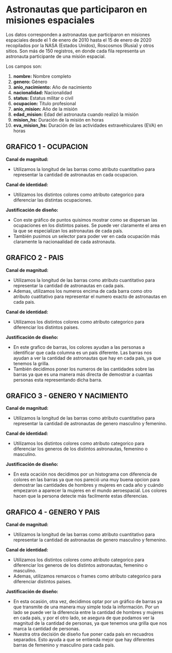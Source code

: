 # Astronautas que participaron en misiones espaciales

Los datos corresponden a astronautas que participaron en misiones espaciales desde el 1 de enero de 2010 hasta el 15 de enero de 2020 recopilados por la NASA (Estados Unidos), Roscosmos (Rusia) y otros sitios. Son más de 150 registros, en donde cada fila representa un astronauta participante de una misión espacial. 

Los campos son:

1. **nombre:** Nombre completo
2. **genero:** Género
3. **anio_nacimiento:** Año de nacimiento
4. **nacionalidad:** Nacionalidad
5. **status:** Estatus militar o civil
6. **ocupacion:** Título profesional
7. **anio_mision:** Año de la misión 
8. **edad_mision:** Edad del astronauta cuando realizó la misión
9. **mision_hs:** Duración de la misión en horas
10. **eva_mision_hs:** Duración de las actividades extravehiculares (EVA) en horas


## GRAFICO 1 - OCUPACION

**Canal de magnitud:**
- Utilizamos la longitud de las barras como atributo cuantitativo para representar la cantidad de astronautas en cada ocupacion.

**Canal de identidad:**
- Utilizamos los distintos colores como atributo categorico para diferenciar las distintas ocupaciones.

**Justificación de diseño:**
- Con este gráfico de puntos quisimos mostrar como se dispersan las ocupaciones en los distintos paises. Se puede ver claramente el area en la que se especializan los astronautas de cada país.
- También pusimos un selector para poder ver en cada ocupación más claramente la nacionaalidad de cada astronauta.

## GRAFICO 2 - PAIS

**Canal de magnitud:**
- Utilizamos la longitud de las barras como atributo cuantitativo para representar la cantidad de astronautas en cada pais.
- Ademas, utilizamos los numeros encima de cada barra como otro atributo cuatitativo para representar el numero exacto de astronautas en cada pais.

**Canal de identidad:**
- Utilizamos los distintos colores como atributo categorico para diferenciar los distintos paises.

**Justificación de diseño:**
- En este grafico de barras, los colores ayudan a las personas a identificar que cada columna es un país diferente. Las barras nos ayudan a ver la cantidad de astronautas que hay en cada país, ya que tenemos la grilla.
- También decidimos poner los numeros de las cantidades sobre las barras ya que es una manera más directa de demostrar a cuantas personas esta representando dicha barra.

## GRAFICO 3 - GENERO Y NACIMIENTO

**Canal de magnitud:**
- Utilizamos la longitud de las barras como atributo cuantitativo para representar la cantidad de astronautas de genero masculino y femenino.

**Canal de identidad:**
- Utilizamos los distintos colores como atributo categorico para diferenciar los generos de los distintos astronautas, femenino o masculino.

**Justificación de diseño:**
- En esta ocación nos decidimos por un histograma con diferencia de colores en las barras ya que nos pareció una muy buena opcion para demostrar las cantidades de hombres y mujeres en cada año y cuándo empezaron a aparecer la mujeres en el mundo aeroespacial. Los colores hacen que la persona detecte más facilmente estas diferencias.

## GRAFICO 4 - GENERO Y PAIS

**Canal de magnitud:**
- Utilizamos la longitud de las barras como atributo cuantitativo para representar la cantidad de astronautas de genero masculino y femenino.

**Canal de identidad:**
- Utilizamos los distintos colores como atributo categorico para diferenciar los generos de los distintos astronautas, femenino o masculino.
- Ademas, utilizamos remarcos o frames como atributo categorico para diferenciar distintos paises.

**Justificación de diseño:**
- En esta ocasión, otra vez, decidimos optar por un gráfico de barras ya que transmite de una manera muy simple toda la información. Por un lado se puede ver la diferencia entre la cantidad de hombres y mujeres en cada país, y por el otro lado, se asegura de que podamos ver la magnitud de la cantidad de personas, ya que tenemos una grilla que nos marca la cantidad de personas.
- Nuestra otra decisión de diseño fue poner cada país en recuadros separados. Esto ayuda a que se entienda mejor que hay diferentes barras de femenino y masculino para cada país.

